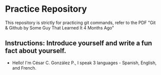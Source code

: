 # Practice Repository

This repository is strictly for practicing git commands, refer to the PDF "Git & Github by Some Guy That Learned It 4 Months Ago"

## Instructions: Introduce yourself and write a fun fact about yourself.

* Hello! I'm César C. González P., I speak 3 languages - Spanish, English, and French.
